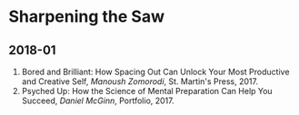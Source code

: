 # Sharpening the Saw

## 2018-01
1. Bored and Brilliant: How Spacing Out Can Unlock Your Most Productive and Creative Self, _Manoush Zomorodi_, St. Martin's Press, 2017.
1. Psyched Up: How the Science of Mental Preparation Can Help You Succeed, _Daniel McGinn_, Portfolio, 2017.
